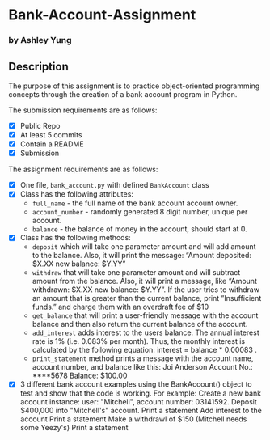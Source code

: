 # Bank-Account-Assignment 
### by Ashley Yung

## Description
The purpose of this assignment is to practice object-oriented programming concepts through the creation of a bank account program in Python. 

The submission requirements are as follows: 
- [x] Public Repo 
- [x] At least 5 commits
- [x] Contain a README
- [x] Submission

The assignment requirements are as follows:
- [x] One file, `bank_account.py` with defined `BankAccount` class
- [x] Class has the following attributes: 
    - `full_name` - the full name of the bank account account owner.
    - `account_number` - randomly generated 8 digit number, unique per account.
    - `balance` - the balance of money in the account, should start at 0.
- [x] Class has the following methods:
    - `deposit` which will take one parameter amount and will add amount to the balance. Also, it will print the message: “Amount deposited: $X.XX new balance: $Y.YY”
    - `withdraw` that will take one parameter amount and will subtract amount from the balance. Also, it will print a message, like “Amount withdrawn: $X.XX new balance: $Y.YY”. If the user tries to withdraw an amount that is greater than the current balance, print ”Insufficient funds.” and charge them with an overdraft fee of $10
    - `get_balance` that will print a user-friendly message with the account balance and then also return the current balance of the account.
    - `add_interest` adds interest to the users balance. The annual interest rate is 1% (i.e. 0.083% per month). Thus, the monthly interest is calculated by the following equation: interest = balance *  0.00083 .
    - `print_statement` method prints a message with the account name, account number, and balance like this: 
            Joi Anderson
            Account No.: ****5678
            Balance: $100.00
- [x] 3 different bank account examples using the BankAccount() object to test and show that the code is working. For example: 
    Create a new bank account instance: user: "Mitchell", account number: 03141592.
    Deposit $400,000 into "Mitchell's" account.
    Print a statement
    Add interest to the account
    Print a statement
    Make a withdrawl of $150 (Mitchell needs some Yeezy's)
    Print a statement
